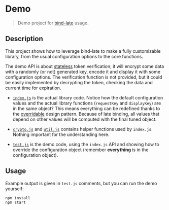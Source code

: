 Demo
====

> Demo project for [bind-late] usage.

[bind-late]: https://github.com/valeriangalliat/bind-late

Description
-----------

This project shows how to leverage bind-late to make a fully
customizable library, from the usual configuration options to the core
functions.

The demo API is about [stateless][db-network] token verification; it
will encrypt some data with a randomly (or not) generated key, encode it
and display it with some configuration options. The verification
function is not provided, but it could be easily implemented by
decrypting the token, checking the data and current time for expiration.

[db-network]: http://lucumr.pocoo.org/2013/11/17/my-favorite-database/

* [`index.js`](index.js) is the actual library code. Notice how the
  default configuration values and the actual library functions
  (`requestKey` and `displayKey`) are in the same object? This means
  everything can be redefined thanks to the [overridable] design
  pattern. Because of late binding, all values that depend on other
  values will be computed with the final tuned object.

[overridable]: https://github.com/valeriangalliat/make-overridable

* [`crypto.js`](crypto.js) and [`util.js`](util.js) contains helper
  functions used by `index.js`. Nothing important for the understanding
  here.

* [`test.js`](test.js) is the demo code, using the `index.js` API and
  showing how to override the configuration object (remember
  **everything** is in the configuration object).

Usage
-----

Example output is given in `test.js` comments, but you can run the demo
yourself:

```js
npm install
npm start
```
